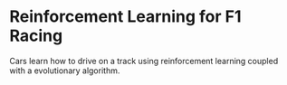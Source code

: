 
# Reinforcement Learning for F1 Racing

Cars learn how to drive on a track using reinforcement learning coupled
with a evolutionary algorithm. 
